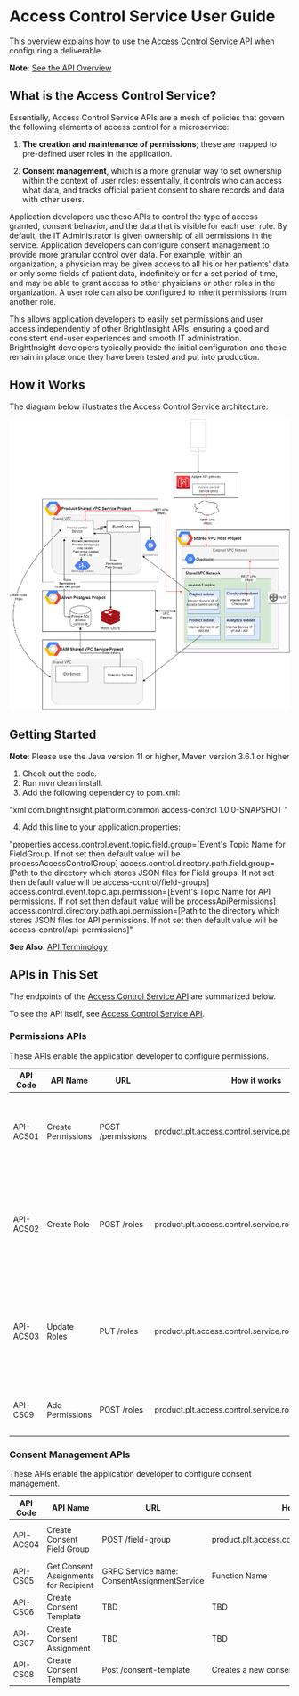 # Access Control Service User Guide

This overview explains how to use the [Access Control Service API](reference/AccessControlServiceYAML.yml) when configuring a deliverable. 

**Note**: [See the API Overview](../docs/Overview.md)

## What is the Access Control Service?

Essentially, Access Control Service APIs are a mesh of policies that govern the following elements of access control for a microservice:

1. **The creation and maintenance of permissions**; these are mapped to pre-defined user roles in the application.

2. **Consent management**, which is a more granular way to set ownership within the context of user roles: essentially, it controls who can access what data, and tracks official patient consent to share records and data with other users. 

Application developers use these APIs to control the type of access granted, consent behavior, and the data that is visible for each user role. By default, the IT Administrator is given ownership of all permissions in the service.  Application developers can configure consent management to provide more granular control over data. For example, within an organization, a physician may be given access to all his or her patients' data or only some fields of patient data, indefinitely or for a set period of time, and may be able to grant access to other physicians or other roles in the organization.  A user role can also be configured to inherit permissions from another role.

This allows application developers to easily set permissions and user access independently of other BrightInsight APIs, ensuring a good and consistent end-user experiences and smooth IT administration. BrightInsight developers typically provide the initial configuration and these remain in place once they have been tested and put into production.

## How it Works

The diagram below illustrates the Access Control Service architecture:

![Functional Heirarchy Diagram](../assets/images/AccessControlArch.png)

## Getting Started

**Note**: Please use the Java version 11 or higher, Maven version 3.6.1 or higher
1. Check out the code.
2. Run mvn clean install.
3. Add the following dependency to pom.xml:

"xml <dependency> <groupId>com.brightinsight.platform.common</groupId> <artifactId>access-control</artifactId> <version>1.0.0-SNAPSHOT</version> </dependency>"

4. Add this line to your application.properties: 

"properties access.control.event.topic.field.group=[Event's Topic Name for FieldGroup. If not set then default value will be processAccessControlGroup] access.control.directory.path.field.group=[Path to the directory which stores JSON files for Field groups. If not set then default value will be access-control/field-groups] access.control.event.topic.api.permission=[Event's Topic Name for API permissions. If not set then default value will be processApiPermissions] access.control.directory.path.api.permission=[Path to the directory which stores JSON files for API permissions. If not set then default value will be access-control/api-permissions]"

**See Also**: [API Terminology](../docs/API-Terminology.md)

## APIs in This Set

The endpoints of the [Access Control Service API](reference/AccessControlServiceYAML.yml) are summarized below. 

To see the API itself, see [Access Control Service API](reference/AccessControlServiceYAML.yml).

### Permissions APIs

These APIs enable the application developer to configure permissions.

API Code	| API Name	| URL   	|How it works	| Use for
----------|-----------|---------|-------------|---------
API-ACS01	| Create Permissions	| POST /permissions	| product.plt.access.control.service.permission.create	| Enables the creation of new permissions, which can be mapped to predefined user role(s).	| Enabling a user to create new permissions (based on a predefined permissions template). 
API-ACS02	| Create Role	| POST /roles	| product.plt.access.control.service.role.create	| Enables the creation of a new user role, including role name, description, multi-factor authentication, location, and a list of permissions.	| Enabling a user to create a new user role. 
API-ACS03	| Update Roles	| PUT /roles	| product.plt.access.control.service.role.update	| Enables updates to any field for an existing user role, by first checking that the role exists, and then validating all required information.	| Enabling a user to update data for a user role.	
API-CS09	| Add Permissions	| POST /roles	| product.plt.access.control.service.role.add.permissions	| Enables a user to add permissions to an existing role.	| Enabling a user to add more permissions to an existing role.

### Consent Management APIs

These APIs enable the application developer to configure consent management.

API Code	| API Name	| URL   	|How it works	| Use for
----------|-----------|---------|-------------|---------
API-ACS04	| Create Consent Field Group	| POST /field-group	| product.plt.access.control.service.fieldgroup.create	| Enables a user to create a new consent form, by first checking that it does not already exist, and then validating all required information.	| Enabling a user to set up a new consent form using predefined consent fields. 
API-CS05	| Get Consent Assignments for Recipient	| GRPC Service name: ConsentAssignmentService	| Function Name	| getConsentAssignmentForRecepient	| product.plt.access.control.service.consent.assignment.get	| Applies predefined consent assignments from an external GRPC service to a recipient.	| Assigning consent to a user from another service.
API-CS06	| Create Consent Template	| TBD	| TBD	| TBD
API-CS07	| Create Consent Assignment	| TBD	| TBD	| TBD
API-CS08	| Create Consent Template	| Post /consent-template	| Creates a new consent template.	| TBD